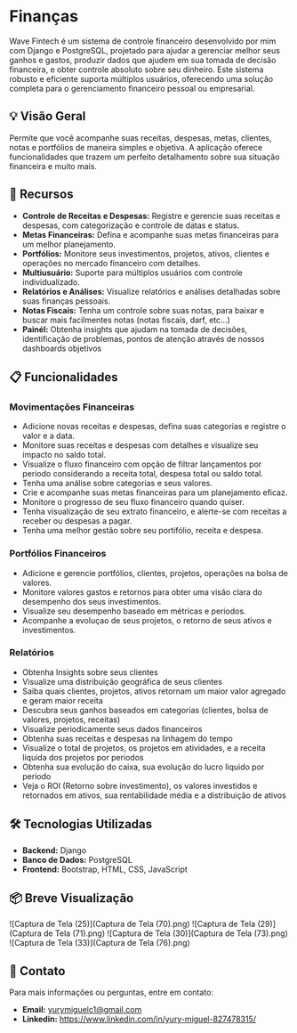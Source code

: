 # Finanças

Wave Fintech é um sistema de controle financeiro desenvolvido por mim com Django e PostgreSQL, projetado para ajudar a gerenciar melhor seus ganhos e gastos, produzir dados que ajudem em sua tomada de decisão financeira, e obter controle absoluto sobre seu dinheiro. Este sistema robusto e eficiente suporta múltiplos usuários, oferecendo uma solução completa para o gerenciamento financeiro pessoal ou empresarial.

## 💡 Visão Geral

Permite que você acompanhe suas receitas, despesas, metas, clientes, notas e portfólios de maneira simples e objetiva. A aplicação oferece funcionalidades que trazem um perfeito detalhamento sobre sua situação financeira e muito mais.

## 🚀 Recursos

- **Controle de Receitas e Despesas:** Registre e gerencie suas receitas e despesas, com categorização e controle de datas e status.
- **Metas Financeiras:** Defina e acompanhe suas metas financeiras para um melhor planejamento.
- **Portfólios:** Monitore seus investimentos, projetos, ativos, clientes e operações no mercado financeiro com detalhes.
- **Multiusuário:** Suporte para múltiplos usuários com controle individualizado.
- **Relatórios e Análises:** Visualize relatórios e análises detalhadas sobre suas finanças pessoais.
- **Notas Fiscais:** Tenha um controle sobre suas notas, para baixar e buscar mais facilmentes notas (notas fiscais, darf, etc...)
- **Painél:** Obtenha insights que ajudam na tomada de decisões, identificação de problemas, pontos de atenção através de nossos dashboards objetivos


## 📋 Funcionalidades

### Movimentações Financeiras

- Adicione novas receitas e despesas, defina suas categorias e registre o valor e a data.
- Monitore suas receitas e despesas com detalhes e visualize seu impacto no saldo total.
- Visualize o fluxo financeiro com opção de filtrar lançamentos por periodo considerando a receita total, despesa total ou saldo total.
- Tenha uma análise sobre categorias e seus valores.
- Crie e acompanhe suas metas financeiras para um planejamento eficaz.
- Monitore o progresso de seu fluxo financeiro quando quiser.
- Tenha visualização de seu extrato financeiro, e alerte-se com receitas a receber ou despesas a pagar.
- Tenha uma melhor gestão sobre seu portifólio, receita e despesa.

### Portfólios Financeiros

- Adicione e gerencie portfólios, clientes, projetos, operações na bolsa de valores.
- Monitore valores gastos e retornos para obter uma visão clara do desempenho dos seus investimentos.
- Visualize seu desempenho baseado em métricas e periodos.
- Acompanhe a evoluçao de seus projetos, o retorno de seus ativos e investimentos.

### Relatórios

- Obtenha Insights sobre seus clientes
- Visualize uma distribuição geográfica de seus clientes
- Saiba quais clientes, projetos, ativos retornam um maior valor agregado e geram maior receita
- Descubra seus ganhos baseados em categorias (clientes, bolsa de valores, projetos, receitas)
- Visualize periodicamente seus dados financeiros
- Obtenha suas receitas e despesas na linhagem do tempo
- Visualize o total de projetos, os projetos em atividades, e a receita liquida dos projetos por periodos
- Obtenha sua evolução do caixa, sua evolução do lucro liquido por periodo
- Veja o ROI (Retorno sobre investimento), os valores investidos e retornados em ativos, sua rentabilidade média e a distribuição de ativos

## 🛠️ Tecnologias Utilizadas

- **Backend:** Django
- **Banco de Dados:** PostgreSQL
- **Frontend:** Bootstrap, HTML, CSS, JavaScript

## 📦 Breve Visualização

![Captura de Tela (25)](Captura de Tela (70).png)
![Captura de Tela (29)](Captura de Tela (71).png)
![Captura de Tela (30)](Captura de Tela (73).png)
![Captura de Tela (33)](Captura de Tela (76).png)


## 📧 Contato


Para mais informações ou perguntas, entre em contato:

- **Email:** yurymiguelc1@gmail.com
- **Linkedin:** https://www.linkedin.com/in/yury-miguel-827478315/
